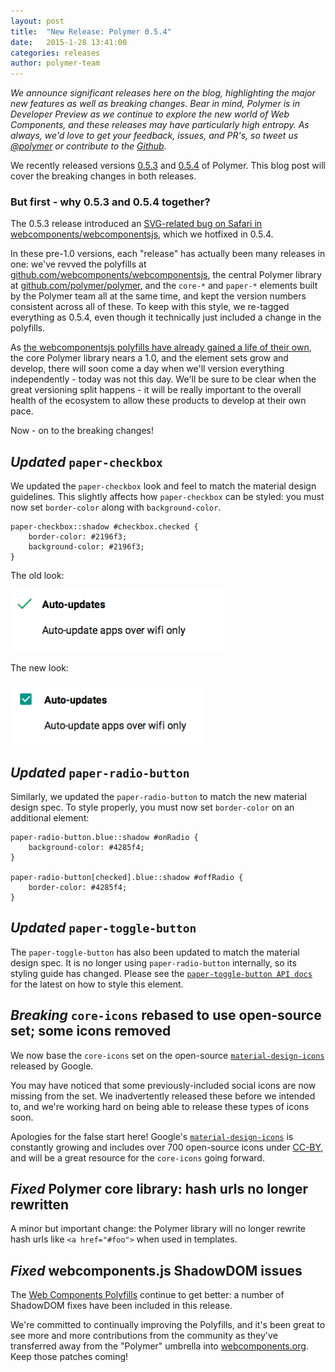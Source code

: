 ```yaml
---
layout: post
title:  "New Release: Polymer 0.5.4"
date:   2015-1-28 13:41:00
categories: releases
author: polymer-team
---
```


_We announce significant releases here on the blog, highlighting the major new features as well as breaking changes. Bear in mind, Polymer is in Developer Preview as we continue to explore the new world of Web Components, and these releases may have particularly high entropy. As always, we'd love to get your feedback, issues, and PR's, so tweet us [@polymer](https://twitter.com/polymer) or contribute to the [Github](https://github.com/Polymer)._

We recently released versions [0.5.3](https://github.com/Polymer/polymer/releases/tag/0.5.3) and [0.5.4](https://github.com/Polymer/polymer/releases/tag/0.5.4) of Polymer. This blog post will cover the breaking changes in both releases.

### But first - why 0.5.3 and 0.5.4 together?
The 0.5.3 release introduced an [SVG-related bug on Safari in webcomponents/webcomponentsjs](https://github.com/webcomponents/webcomponentsjs/commit/7d1e0d8992aacd5da419b33ec50eff30a593201a), which we hotfixed in 0.5.4. 

In these pre-1.0 versions, each "release" has actually been many releases in one: we've revved the polyfills at [github.com/webcomponents/webcomponentsjs](https://github.com/webcomponents/webcomponentsjs), the central Polymer library at [github.com/polymer/polymer](https://github.com/polymer/polymer), and the `core-*` and `paper-*` elements built by the Polymer team all at the same time, and kept the version numbers consistent across all of these. To keep with this style, we re-tagged everything as 0.5.4, even though it technically just included a change in the polyfills.

As [the webcomponentsjs polyfills have already gained a life of their own](https://blog.polymer-project.org/announcements/2014/10/16/platform-becomes-webcomponents/), the core Polymer library nears a 1.0, and the element sets grow and develop, there will soon come a day when we'll version everything independently - today was not this day. We'll be sure to be clear when the great versioning split happens - it will be really important to the overall health of the ecosystem to allow these products to develop at their own pace.

Now - on to the breaking changes!

## _Updated_ `paper-checkbox`
We updated the `paper-checkbox` look and feel to match the material design guidelines. This slightly affects how `paper-checkbox` can be styled: you must now set `border-color` along with `background-color`.


	paper-checkbox::shadow #checkbox.checked { 
		border-color: #2196f3;
		background-color: #2196f3;
	}

The old look:

<img src="/images/releases/paper-checkbox-old.png" style="height: 100px; width: auto;">

The new look:

<img src="/images/releases/paper-checkbox-new.png" style="height: 100px; width: auto;">

## _Updated_ `paper-radio-button`
Similarly, we updated the `paper-radio-button` to match the new material design spec. To style properly, you must now set `border-color` on an additional element:

	paper-radio-button.blue::shadow #onRadio {
		background-color: #4285f4;
	}
	
	paper-radio-button[checked].blue::shadow #offRadio {
		border-color: #4285f4;
	}

## _Updated_ `paper-toggle-button`
The `paper-toggle-button` has also been updated to match the material design spec. It is no longer using `paper-radio-button` internally, so its styling guide has changed. Please see the [`paper-toggle-button API docs`](https://www.polymer-project.org/docs/elements/paper-elements.html#paper-toggle-button) for the latest on how to style this element.

## _Breaking_ `core-icons` rebased to use open-source set; some icons removed
We now base the `core-icons` set on the open-source [`material-design-icons`](https://github.com/google/material-design-icons) released by Google.

You may have noticed that some previously-included social icons are now missing from the set. We inadvertently released these before we intended to, and we're working hard on being able to release these types of icons soon.

Apologies for the false start here! Google's [`material-design-icons`](https://github.com/google/material-design-icons) is constantly growing and includes over 700 open-source icons under [CC-BY](http://creativecommons.org/licenses/by/4.0/), and will be a great resource for the `core-icons` going forward.

## _Fixed_ Polymer core library: hash urls no longer rewritten
A minor but important change: the Polymer library will no longer rewrite hash urls like `<a href="#foo">` when used in templates.

## _Fixed_ webcomponents.js ShadowDOM issues
The [Web Components Polyfills](https://github.com/webcomponents/webcomponentsjs) continue to get better: a number of ShadowDOM fixes have been included in this release.

We're committed to continually improving the Polyfills, and it's been great to see more and more contributions from the community as they've transferred away from the "Polymer" umbrella into [webcomponents.org](http://www.webcomponents.org). Keep those patches coming!